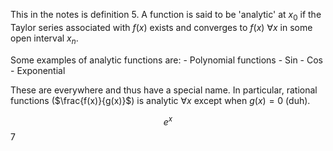 This in the notes is definition 5. A function is said to be 'analytic' at $x_{0}$ if the Taylor series associated with $f(x)$ exists and converges to $f(x)$ $\forall x$ in some open interval $x_{n}$.

Some examples of analytic functions are:
	- Polynomial functions
	- Sin
	- Cos
	- Exponential

These are everywhere and thus have a special name. In particular, rational functions ($\frac{f(x)}{g(x)}$) is analytic $\forall x$ except when $g(x) = 0$ (duh).

$$
e^{ x }
$$
7